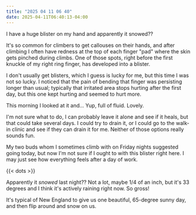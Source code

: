 ```yaml
---
title: "2025 04 11 06 40"
date: 2025-04-11T06:40:13-04:00
---
```


I have a huge blister on my hand and apparently it snowed??<!--more-->

It's so common for climbers to get callouses on their hands, and after climbing
I often have redness at the top of each finger "pad" where the skin gets pinched
during climbs. One of those spots, right before the first knuckle of my right
ring finger, has developed into a blister.

I don't usually get blisters, which I guess is lucky for me, but this time I was
not so lucky. I noticed that the pain of bending that finger was persisting
longer than usual; typically that irritated area stops hurting after the first
day, but this one kept hurting and seemed to hurt more.

This morning I looked at it and... Yup, full of fluid. Lovely.

I'm not sure what to do, I can probably leave it alone and see if it heals, but
that could take several days. I could try to drain it, or I could go to the
walk-in clinic and see if they can drain it for me. Neither of those options
really sounds fun.

My two buds whom I sometimes climb with on Friday nights suggested going today,
but now I'm not sure if I ought to with this blister right here. I may just see
how everything feels after a day of work.

{{< dots >}}

Apparently it *snowed* last night?? Not a lot, maybe 1/4 of an inch, but it's 33
degrees and I think it's actively raining right now. So gross!

It's typical of New England to give us one beautiful, 65-degree sunny day, and
then flip around and snow on us.
